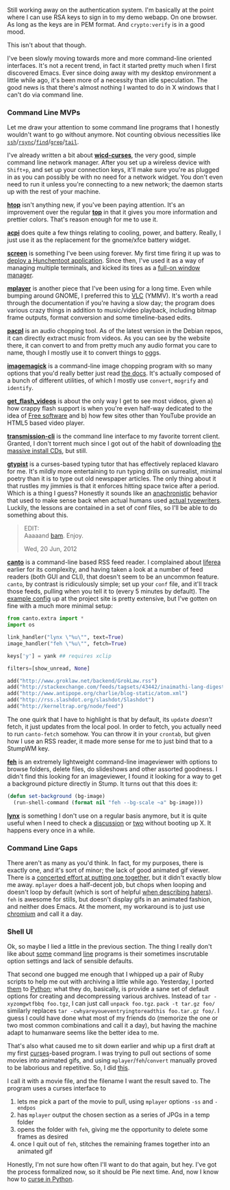 Still working away on the authentication system. I'm basically at the point where I can use RSA keys to sign in to my demo webapp. On one browser. As long as the keys are in PEM format. And `crypto:verify` is in a good mood.

This isn't about that though.

I've been slowly moving towards more and more command-line oriented interfaces. It's not a recent trend, in fact it started pretty much when I first discovered Emacs. Ever since doing away with my desktop environment a little while ago, it's been more of a necessity than idle speculation. The good news is that there's almost nothing I wanted to do in X windows that I can't do via command line.

### <a name="command-line-mvps"></a>Command Line MVPs

Let me draw your attention to some command line programs that I honestly wouldn't want to go without anymore. Not counting obvious necessities like [`ssh`](http://www.openssh.com/)/[`rsync`](http://ss64.com/bash/rsync.html)/[`find`](http://en.wikipedia.org/wiki/Find)/[`grep`](http://tldp.org/LDP/Bash-Beginners-Guide/html/sect_04_02.html)/[`tail`](http://en.wikipedia.org/wiki/Tail_(Unix)).

I've already written a bit about **[wicd-curses](http://manpages.ubuntu.com/manpages/karmic/man8/wicd-curses.8.html)**, the very good, simple command line network manager. After you set up a wireless device with `Shift+p`, and set up your connection keys, it'll make sure you're as plugged in as you can possibly be with no need for a network widget. You don't even need to run it unless you're connecting to a new network; the daemon starts up with the rest of your machine.

**[htop](http://htop.sourceforge.net/)** isn't anything new, if you've been paying attention. It's an improvement over the regular **[top](http://linux.die.net/man/1/top)** in that it gives you more information and prettier colors. That's reason enough for me to use it.

**[acpi](http://wiki.debian.org/ACPI)** does quite a few things relating to cooling, power, and battery. Really, I just use it as the replacement for the gnome/xfce battery widget.

**[screen](http://www.gnu.org/software/screen/)** is something I've been using forever. My first time firing it up was to [deploy a Hunchentoot application](http://stackoverflow.com/a/514625/190887). Since then, I've used it as a way of managing multiple terminals, and kicked its tires as a [full-on window manager](http://langnostic.blogspot.ca/2011/10/screen-for-stumpwm-users-gnu-screen-as.html).

**[mplayer](http://www.mplayerhq.hu/design7/news.html)** is another piece that I've been using for a long time. Even while bumping around GNOME, I preferred this to [VLC](http://www.videolan.org/vlc/index.html) (YMMV). It's worth a read through the documentation if you're having a slow day; the program does various crazy things in addition to music/video playback, including bitmap frame outputs, format conversion and some timeline-based edits.

**[pacpl](http://pacpl.sourceforge.net/)** is an audio chopping tool. As of the latest version in the Debian repos, it can directly extract music from videos. As you can see by the website there, it can convert to and from pretty much any audio format you care to name, though I mostly use it to convert things to [ogg](http://en.wikipedia.org/wiki/Ogg)s.

**[imagemagick](http://www.imagemagick.org/script/index.php)** is a command-line image chopping program with so many options that you'd really better just read [the docs](http://www.imagemagick.org/script/command-line-tools.php?ImageMagick=fmrn62da6hq94butv3t53diib0). It's actually composed of a bunch of different utilities, of which I mostly use `convert`, `mogrify` and `identify`.

**[get_flash_videos](http://code.google.com/p/get-flash-videos/)** is about the only way I get to see most videos, given a) how crappy flash support is when you're even half-way dedicated to the idea of [Free software](http://www.gnu.org/philosophy/free-sw.html) and b) how few sites other than YouTube provide an HTML5 based video player.

**[transmission-cli](https://forum.transmissionbt.com/viewtopic.php?f=2&t=11784)** is the command line interface to my favorite torrent client. Granted, I don't torrent much since I got out of the habit of downloading [the massive install CDs](http://www.debian.org/CD/torrent-cd/), but still.

**[gtypist](http://www.gnu.org/software/gtypist/)** is a curses-based typing tutor that has effectively replaced klavaro for me. It's mildly more entertaining to run typing drills on surrealist, minimal poetry than it is to type out old newspaper articles. The only thing about it that rustles my jimmies is that it enforces hitting space twice after a period. Which is a thing I guess? Honestly it sounds like an [anachronistic](http://www.hanselman.com/blog/TheFloppyDiskMeansSaveAnd14OtherOldPeopleIconsThatDontMakeSenseAnymore.aspx) behavior that used to make sense back when actual humans used [actual typewriters](http://crashreboot.blogspot.ca/2009/04/your-word-processor-is-no-typewriter.html). Luckily, the lessons are contained in a set of conf files, so I'll be able to do something about this.

> EDIT:  
> Aaaaand [bam](https://github.com/Inaimathi/gtypist-single-space). Enjoy.  
>   
> Wed, 20 Jun, 2012  

**[canto](http://codezen.org/canto/)** is a command-line based RSS feed reader. I complained about [liferea](http://liferea.sourceforge.net/) earlier for its complexity, and having taken a look at a number of feed readers (both GUI and CLI), that doesn't seem to be an uncommon feature. `canto`, by contrast is ridiculously simple; set up your `conf` file, and it'll track those feeds, pulling when you tell it to (every 5 minutes by default). The [example config](http://codezen.org/canto/config/#example-config) up at the project site is pretty extensive, but I've gotten on fine with a much more minimal setup:

```python
from canto.extra import *
import os

link_handler("lynx \"%u\"", text=True)
image_handler("feh \"%u\"", fetch=True)

keys['y'] = yank ## requires xclip

filters=[show_unread, None]

add("http://www.groklaw.net/backend/GrokLaw.rss")
add("http://stackexchange.com/feeds/tagsets/43442/inaimathi-lang-digests?sort=active")
add("http://www.antipope.org/charlie/blog-static/atom.xml")
add("http://rss.slashdot.org/slashdot/Slashdot")
add("http://kerneltrap.org/node/feed")
```

The one quirk that I have to highlight is that by default, its `update` *doesn't* fetch, it just updates from the local pool. In order to fetch, you actually need to run `canto-fetch` somehow. You can throw it in your `crontab`, but given how I use an RSS reader, it made more sense for me to just bind that to a StumpWM key.

**[feh](http://feh.finalrewind.org/)** is an extremely lightweight command-line imageviewer with options to browse folders, delete files, do slideshows and other assorted goodness. I didn't find this looking for an imageviewer, I found it looking for a way to get a background picture directly in Stump. It turns out that this does it:

```lisp
(defun set-background (bg-image)
  (run-shell-command (format nil "feh --bg-scale ~a" bg-image)))
```

**[lynx](http://lynx.browser.org/)** is something I don't use on a regular basis anymore, but it is quite useful when I need to check a [discussion](http://www.antipope.org/charlie/) or [two](http://www.groklaw.net/) without booting up X. It happens every once in a while.

### <a name="command-line-gaps"></a>Command Line Gaps

There aren't as many as you'd think. In fact, for my purposes, there is exactly one, and it's sort of minor; the lack of good animated gif viewer. There is a [concerted effort at putting one together](http://www.lcdf.org/gifsicle/), but it didn't exactly blow me away. `mplayer` does a half-decent job, but chops when looping and doesn't loop by default (which is sort of helpful [when describing haters](http://cdn.smosh.com/sites/default/files/bloguploads/haters-gators-gate.gif)). `feh` is awesome for stills, but doesn't display gifs in an animated fashion, and neither does Emacs. At the moment, my workaround is to just use [chromium](http://www.chromium.org/) and call it a day.

### <a name="shell-ui"></a>Shell UI

Ok, so maybe I lied a little in the previous section. The thing I really don't like about [some](http://www.gnu.org/software/tar/) command [line](http://ffmpeg.org/) programs is their sometimes inscrutable option settings and lack of sensible defaults.

That second one bugged me enough that I whipped up a pair of Ruby scripts to help me out with archiving a little while ago. Yesterday, I ported [them](https://github.com/Inaimathi/shell-ui/blob/master/python/unpack) to [Python](https://github.com/Inaimathi/shell-ui/blob/master/python/pack); what they do, basically, is provide a sane set of default options for creating and decompressing various archives. Instead of `tar -xyzomgwtfbbq foo.tgz`, I can just call `unpack foo.tgz`. `pack -t tar.gz foo/` similarly replaces `tar -cwhyareyoueventryingtoreadthis foo.tar.gz foo/`. I guess I could have done what most of my friends do (memorize the one or two most common combinations and call it a day), but having the machine adapt to humanware seems like the better idea to me.

That's also what caused me to sit down earlier and whip up a first draft at my first [curses](http://en.wikipedia.org/wiki/Curses_(programming_library))-based program. I was trying to pull out sections of some movies into animated gifs, and using `mplayer`/`feh`/`convert` manually proved to be laborious and repetitive. So, I did [this](https://github.com/Inaimathi/shell-ui/blob/master/python/vid2gif).

I call it with a movie file, and the filename I want the result saved to. The program uses a curses interface to


1.   lets me pick a part of the movie to pull, using `mplayer` options `-ss` and `-endpos`
1.   has `mplayer` output the chosen section as a series of JPGs in a temp folder
1.   opens the folder with `feh`, giving me the opportunity to delete some frames as desired
1.   once I quit out of `feh`, stitches the remaining frames together into an animated gif


Honestly, I'm not sure how often I'll want to do that again, but hey. I've got the process formalized now, so it should be Pie next time. And, now I know how to [curse in Python](http://docs.python.org/library/curses.html).
